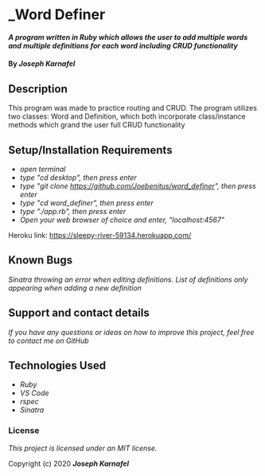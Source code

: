 # _Word Definer

#### _A program written in Ruby which allows the user to add multiple words and multiple definitions for each word including CRUD functionality_

#### By _**Joseph Karnafel**_

## Description

This program was made to practice routing and CRUD. The program utilizes two classes: Word and Definition, which both incorporate class/instance methods which grand the user full CRUD functionality 

## Setup/Installation Requirements

* _open terminal_
* _type "cd desktop", then press enter_
* _type "git clone https://github.com/Joebenitus/word_definer", then press enter_
* _type "cd word\_definer", then press enter_
* _type "./app.rb", then press enter_
* _Open your web browser of choice and enter, "localhost:4567"_

Heroku link: https://sleepy-river-59134.herokuapp.com/

## Known Bugs

_Sinatra throwing an error when editing definitions._
_List of definitions only appearing when adding a new definition_

## Support and contact details

_If you have any questions or ideas on how to improve this project, feel free to contact me on GitHub_

## Technologies Used

* _Ruby_
* _VS Code_
* _rspec_
* _Sinatra_

### License

*This project is licensed under an MIT license.*

Copyright (c) 2020 **_Joseph Karnafel_**
